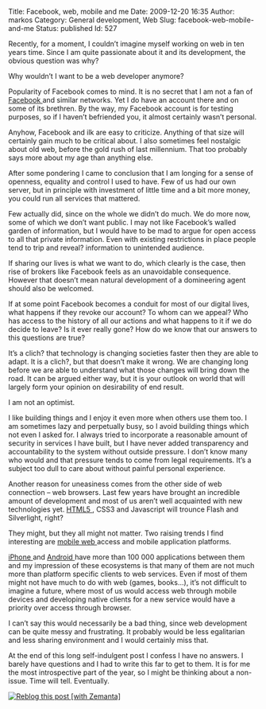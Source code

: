 Title: Facebook, web, mobile and me
Date: 2009-12-20 16:35
Author: markos
Category: General development, Web
Slug: facebook-web-mobile-and-me
Status: published
Id: 527

<html>
 <body>
  <div>
   <p>
    Recently, for a moment, I couldn’t imagine myself working on web in ten years time. Since I am quite passionate about it and its development, the obvious question was why?
   </p>
   <p>
    Why wouldn’t I want to be a web developer anymore?
   </p>
   <p>
    Popularity of Facebook comes to mind. It is no secret that I am not a fan of
    <a class="zem_slink" href="http://facebook.com" rel="homepage" title="Facebook">
     Facebook
    </a>
    and similar networks. Yet I do have an account there and on some of its brethren. By the way, my Facebook account is for testing purposes, so if I haven’t befriended you, it almost certainly wasn’t personal.
   </p>
   <p>
    Anyhow, Facebook and ilk are easy to criticize. Anything of that size will certainly gain much to be critical about. I also sometimes feel nostalgic about old web, before the gold rush of last millennium. That too probably says more about my age than anything else.
   </p>
   <p>
    After some pondering I came to conclusion that I am longing for a sense of openness, equality and control I used to have. Few of us had our own server, but in principle with investment of little time and a bit more money, you could run all services that mattered.
   </p>
   <p>
    Few actually did, since on the whole we didn’t do much. We do more now, some of which we don’t want public. I may not like Facebook’s walled garden of information, but I would have to be mad to argue for open access to all that private information. Even with existing restrictions in place people tend to trip and reveal? information to unintended audience.
   </p>
   <p>
    If sharing our lives is what we want to do, which clearly is the case, then rise of brokers like Facebook feels as an unavoidable consequence. However that doesn’t mean natural development of a domineering agent should also be welcomed.
   </p>
   <p>
    If at some point Facebook becomes a conduit for most of our digital lives, what happens if they revoke our account? To whom can we appeal? Who has access to the history of all our actions and what happens to it if we do decide to leave? Is it ever really gone? How do we know that our answers to this questions are true?
   </p>
   <p>
    It’s a clich? that technology is changing societies faster then they are able to adapt. It is a clich?, but that doesn’t make it wrong. We are changing long before we are able to understand what those changes will bring down the road. It can be argued either way, but it is your outlook on world that will largely form your opinion on desirability of end result.
   </p>
   <p>
    I am not an optimist.
   </p>
   <p>
    I like building things and I enjoy it even more when others use them too. I am sometimes lazy and perpetually busy, so I avoid building things which not even I asked for. I always tried to incorporate a reasonable amount of security in services I have built, but I have never added transparency and accountability to the system without outside pressure. I don’t know many who would and that pressure tends to come from legal requirements. It’s a subject too dull to care about without painful personal experience.
   </p>
   <p>
    Another reason for uneasiness comes from the other side of web connection – web browsers. Last few years have brought an incredible amount of development and most of us aren’t well acquainted with new technologies yet.
    <a class="zem_slink" href="http://en.wikipedia.org/wiki/HTML_5" rel="wikipedia" title="HTML 5">
     HTML5
    </a>
    , CSS3 and Javascript will trounce Flash and Silverlight, right?
   </p>
   <p>
    They might, but they all might not matter. Two raising trends I find interesting are
    <a class="zem_slink" href="http://en.wikipedia.org/wiki/Mobile_Web" rel="wikipedia" title="Mobile Web">
     mobile web
    </a>
    access and mobile application platforms.
   </p>
   <p>
    <a class="zem_slink" href="http://www.apple.com/iphone" rel="homepage" title="iPhone">
     iPhone
    </a>
    and
    <a class="zem_slink" href="http://code.google.com/android/" rel="homepage" title="Android">
     Android
    </a>
    have more than 100 000 applications between them and my impression of these ecosystems is that many of them are not much more than platform specific clients to web services. Even if most of them might not have much to do with web (games, books…), it’s not difficult to imagine a future, where most of us would access web through mobile devices and developing native clients for a new service would have a priority over access through browser.
   </p>
   <p>
    I can’t say this would necessarily be a bad thing, since web development can be quite messy and frustrating. It probably would be less egalitarian and less sharing environment and I would certainly miss that.
   </p>
   <p>
    At the end of this long self-indulgent post I confess I have no answers. I barely have questions and I had to write this far to get to them. It is for me the most introspective part of the year, so I might be thinking about a non-issue. Time will tell. Eventually.
   </p>
   <div class="zemanta-pixie">
    <a class="zemanta-pixie-a" href="http://reblog.zemanta.com/zemified/a5117991-c107-4748-a6c7-31134e58e25b/" title="Reblog this post [with Zemanta]">
     <img alt="Reblog this post [with Zemanta]" class="zemanta-pixie-img" src="http://img.zemanta.com/reblog_e.png?x-id=a5117991-c107-4748-a6c7-31134e58e25b"/>
    </a>
    <span class="zem-script paragraph-reblog">
     <script src="http://static.zemanta.com/readside/loader.js" type="text/javascript">
     </script>
    </span>
   </div>
  </div>
 </body>
</html>